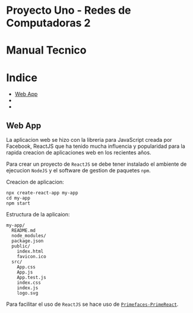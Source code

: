 # Proyecto Uno - Redes de Computadoras 2
# Manual Tecnico

# Indice

* [Web App](#web-app)
* [](#)
* [](#)


## Web App

La aplicacion web se hizo con la libreria para JavaScript creada por Facebook, ReactJS
que ha tenido mucha influencia y popularidad para la rapida creacion de aplicaciones web
en los recientes años.

Para crear un proyecto de `ReactJS` se debe tener instalado el ambiente de ejecucion `NodeJS` y
el software de gestion de paquetes `npm`.

Creacion de aplicacion:

```
npx create-react-app my-app
cd my-app
npm start
```

Estructura de la aplicaion:
```
my-app/
  README.md
  node_modules/
  package.json
  public/
    index.html
    favicon.ico
  src/
    App.css
    App.js
    App.test.js
    index.css
    index.js
    logo.svg
```

Para facilitar el uso de `ReactJS` se hace uso de [`Primefaces-PrimeReact`](https://www.primefaces.org/primereact/).




